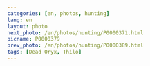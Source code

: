 ```yaml
---
categories: [en, photos, hunting]
lang: en
layout: photo
next_photo: /en/photos/hunting/P0000371.html
picname: P0000379
prev_photo: /en/photos/hunting/P0000389.html
tags: [Dead Oryx, Thilo]
---
```

